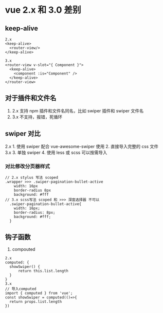# vue 2.x 和 3.0 差别

## keep-alive

```
2.x
<keep-alive>
  <router-view/>
</keep-alive>

3.x
<router-view v-slot="{ Component }">
  <keep-alive>
    <component :is="Component" />
  </keep-alive>
</router-view>
```

## 对于插件和文件名

1. 2.x 支持 npm 插件和文件名同名，比如 swiper 插件和 swiper 文件名
1. 3.x 不支持，报错，死循环

## swiper 对比

2.x 1. 使用 swiper 配合 vue-awesome-swiper 使用 2. 直接导入完整的 css 文件
3.x 3. 单独 swiper 4. 使用 less 或 scss 可以按需导入

### 对比修改分页器样式

```
// 2.x stylus 写法 scoped
.wrapper >>> .swiper-pagination-bullet-active
    width: 16px
    border-radius 8px
    background: #fff
// 3.x scss写法 scoped 和 >>> 深度选择器 不可以
  .swiper-pagination-bullet-active{
    width: 16px;
    border-radius: 8px;
    background: #fff;
  }
```

## 钩子函数

1. compouted

```
2.x
computed: {
  showSwiper() {
      return this.list.length
  }
}
3.x
// 导入computed
import { computed } from 'vue';
const showSwiper = computed(()=>{
  return props.list.length
})
```
